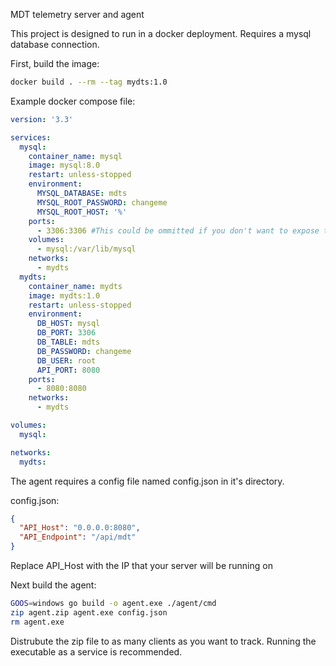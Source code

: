 MDT telemetry server and agent

This project is designed to run in a docker deployment. Requires a mysql database connection.

First, build the image:
```bash
docker build . --rm --tag mydts:1.0
```

Example docker compose file:
```yaml
version: '3.3'

services:
  mysql:
    container_name: mysql
    image: mysql:8.0
    restart: unless-stopped
    environment:
      MYSQL_DATABASE: mdts
      MYSQL_ROOT_PASSWORD: changeme
      MYSQL_ROOT_HOST: '%'
    ports:
      - 3306:3306 #This could be ommitted if you don't want to expose the mysql service. However, we use a different service to display collected information that needs this access
    volumes:
      - mysql:/var/lib/mysql
    networks:
      - mydts
  mydts:
    container_name: mydts
    image: mydts:1.0
    restart: unless-stopped
    environment:
      DB_HOST: mysql 
      DB_PORT: 3306
      DB_TABLE: mdts
      DB_PASSWORD: changeme
      DB_USER: root
      API_PORT: 8080
    ports:
      - 8080:8080
    networks:
      - mydts

volumes:
  mysql:

networks:
  mydts:
```
The agent requires a config file named config.json in it's directory.

config.json:
```json
{
  "API_Host": "0.0.0.0:8080",
  "API_Endpoint": "/api/mdt"
}
```
Replace API_Host with the IP that your server will be running on 

Next build the agent:
```bash
GOOS=windows go build -o agent.exe ./agent/cmd
zip agent.zip agent.exe config.json
rm agent.exe
```

Distrubute the zip file to as many clients as you want to track. Running the executable as a service is recommended.